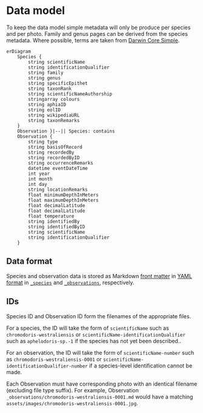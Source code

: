 # Data model

To keep the data model simple metadata will only be produce per species and per photo. Family and genus pages can be derived from the species metadata. Where possible, terms are taken from [Darwin Core Simple](https://dwc.tdwg.org/simple/).

```mermaid
erDiagram
    Species {
        string scientificName
        string identificationQualifier
        string family
        string genus
        string specificEpithet
        string taxonRank
        string scientificNameAuthorship
        stringarray colours
        string aphiaID
        string eolID
        string wikipediaURL
        string taxonRemarks
    }
    Observation }|--|| Species: contains
    Observation {
        string type
        string basisOfRecord
        string recordedBy
        string recordedByID
        string occurrenceRemarks
        datetime eventDateTime
        int year
        int month
        int day
        string locationRemarks
        float minimumDepthInMeters
        float maximumDepthInMeters
        float decimalLatitude
        float decimalLatitude
        float temperature
        string identifiedBy
        string identifiedByID
        string scientificName
        string identificationQualifier
    }
```

## Data format

Species and observation data is stored as Markdown [front matter](https://gitpress.io/c/helps/front-matter) in [YAML format](https://yaml.org/) in [`_species`](_species) and [`_observations`](_observations), respectively.

## IDs

Species ID and Observation ID form the filenames of the appropriate files.

For a species, the ID will take the form of `scientificName` such as `chromodoris-westraliensis` or `scientificName-identificationQualifier` such as `aphelodoris-sp.-1` if the species has not yet been described..

For an observation, the ID will take the form of `scientificName-number` such as `chromodoris-westraliensis-0001` or `scientificName-identificationQualifier-number` if a species-level identification cannot be made.

Each Observation must have corresponding photo with an identical filename (excluding file type suffix). For example, Observation `_observations/chromodoris-westraliensis-0001.md` would have a matching `assets/images/chromodoris-westraliensis-0001.jpg`.